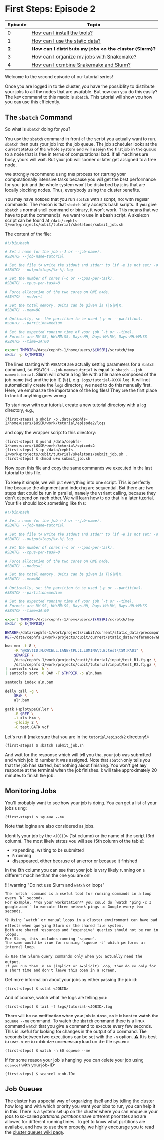 # First Steps: Episode 2

|Episode|Topic|
|---|---|
| 0 | [How can I install the tools?](episode-0.md) |
| 1 | [How can I use the static data?](episode-1.md) |
| **2** | **How can I distribute my jobs on the cluster (Slurm)?** |
| 3 | [How can I organize my jobs with Snakemake?](episode-3.md) |
| 4 | [How can I combine Snakemake and Slurm?](episode-4.md) |

Welcome to the second episode of our tutorial series!

Once you are logged in to the cluster, you have the possibility to distribute your jobs to all the nodes that are available.
But how can you do this easily?
The key command to this magic is `sbatch`.
This tutorial will show you how you can use this efficiently.

## The `sbatch` Command

So what is `sbatch` doing for you?

You use the `sbatch` command in front of the script you actually want to run.
`sbatch` then puts your job into the job queue.
The job scheduler looks at the current status of the whole system and will assign the first job in the queue to a node that is free in terms of computational load.
If all machines are busy, yours will wait.
But your job will sooner or later get assigned to a free node.

We strongly recommend using this process for starting your computationally intensive tasks because you will get the best performance for your job and the
whole system won't be disturbed by jobs that are locally blocking nodes.
Thus, everybody using the cluster benefits.

You may have noticed that you run `sbatch` with a script, not with regular commands.
The reason is that `sbatch` only accepts bash scripts.
If you give `sbatch` a normal shell command or binary, it won't work.
This means that we have to put the command(s) we want to use in a bash script.
A skeleton script can be found at `/data/cephfs-1/work/projects/cubit/tutorial/skeletons/submit_job.sh`

The content of the file:

```bash
#!/bin/bash

# Set a name for the job (-J or --job-name).
#SBATCH --job-name=tutorial

# Set the file to write the stdout and stderr to (if -e is not set; -o or --output).
#SBATCH --output=logs/%x-%j.log

# Set the number of cores (-c or --cpus-per-task).
#SBATCH --cpus-per-task=8

# Force allocation of the two cores on ONE node.
#SBATCH --nodes=1

# Set the total memory. Units can be given in T|G|M|K.
#SBATCH --mem=8G

# Optionally, set the partition to be used (-p or --partition).
#SBATCH --partition=medium

# Set the expected running time of your job (-t or --time).
# Formats are MM:SS, HH:MM:SS, Days-HH, Days-HH:MM, Days-HH:MM:SS
#SBATCH --time=30:00

export TMPDIR=/data/cephfs-1/home/users/${USER}/scratch/tmp
mkdir -p ${TMPDIR}
```

The lines starting with `#SBATCH` are actually setting parameters for a `sbatch` command, so `#SBATCH --job-name=tutorial` is equal to `sbatch --job-name=tutorial`.
Slurm will create a log file with a file name composed of the job name (`%x`) and the job ID (`%j`), e.g. `logs/tutorial-XXXX.log`. It will not automatically create the `logs` directory, we need to do this manually first. Here, we emphasize the importance of the log files! They are the first place to look if anything goes wrong.

To start now with our tutorial, create a new tutorial directory with a log directory, e.g.,

```terminal
(first-steps) $ mkdir -p /data/cephfs-1/home/users/$USER/work/tutorial/episode2/logs
```

and copy the wrapper script to this directory:

```terminal
(first-steps) $ pushd /data/cephfs-1/home/users/$USER/work/tutorial/episode2
(first-steps) $ cp /data/cephfs-1/work/projects/cubit/tutorial/skeletons/submit_job.sh .
(first-steps) $ chmod u+w submit_job.sh
```

Now open this file and copy the same commands we executed in the last tutorial to this file.

To keep it simple, we will put everything into one script.
This is perfectly fine because the alignment and indexing are sequential.
But there are two steps that could be run in parallel, namely the variant calling, because they don't depend on each other.
We will learn how to do that in a later tutorial.
Your file should look something like this:

```bash
#!/bin/bash

# Set a name for the job (-J or --job-name).
#SBATCH --job-name=tutorial

# Set the file to write the stdout and stderr to (if -e is not set; -o or --output).
#SBATCH --output=logs/%x-%j.log

# Set the number of cores (-c or --cpus-per-task).
#SBATCH --cpus-per-task=8

# Force allocation of the two cores on ONE node.
#SBATCH --nodes=1

# Set the total memory. Units can be given in T|G|M|K.
#SBATCH --mem=8G

# Optionally, set the partition to be used (-p or --partition).
#SBATCH --partition=medium

# Set the expected running time of your job (-t or --time).
# Formats are MM:SS, HH:MM:SS, Days-HH, Days-HH:MM, Days-HH:MM:SS
#SBATCH --time=30:00

export TMPDIR=/data/cephfs-1/home/users/${USER}/scratch/tmp
mkdir -p ${TMPDIR}

BWAREF=/data/cephfs-1/work/projects/cubit/current/static_data/precomputed/BWA/0.7.17/GRCh37/g1k_phase1/human_g1k_v37.fasta
REF=/data/cephfs-1/work/projects/cubit/current/static_data/reference/GRCh37/g1k_phase1/human_g1k_v37.fasta

bwa mem -t 8 \
    -R "@RG\tID:FLOWCELL.LANE\tPL:ILLUMINA\tLB:test\tSM:PA01" \
    $BWAREF \
    /data/cephfs-1/work/projects/cubit/tutorial/input/test_R1.fq.gz \
    /data/cephfs-1/work/projects/cubit/tutorial/input/test_R2.fq.gz \
| samtools view -b \
| samtools sort -O BAM -T $TMPDIR -o aln.bam

samtools index aln.bam

delly call -g \
    $REF \
    aln.bam

gatk HaplotypeCaller \
    -R $REF \
    -I aln.bam \
    -ploidy 2 \
    -O test.GATK.vcf
```

Let's run it (make sure that you are in the `tutorial/episode2` directory!):

```terminal
(first-steps) $ sbatch submit_job.sh
```

And wait for the response which will tell you that your job was submitted and which job id number it was assigned. Note that `sbatch` only tells you that the job has started, but nothing about finishing. You won't get any response at the terminal when the job finishes. It will take approximately 20 minutes to finish the job.

## Monitoring Jobs

You'll probably want to see how your job is doing. You can get a list of your jobs using:

```terminal
(first-steps) $ squeue --me
```

Note that logins are also considered as jobs.

Identify your job by the `<JOBID>` (1st column) or the name of the script (3rd column).
The most likely states you will see (5th column of the table):

* `PD` pending, waiting to be submitted
* `R` running
* disappeared, either because of an error or because it finished

In the 8th column you can see that your job is very likely running on a different machine than the one you are on!

!!! warning "Do not use Slurm and `watch` or loops"

    The `watch` command is a useful tool for running commands in a loop every `N` seconds.
    For example, **on your workstation** you could do `watch 'ping -c 3 google.com'` to execute three network pings to Google every two seconds.
    
    👎 Using `watch` or manual loops in a cluster environment can have bad effects when querying Slurm or the shared file system.
    Both are shared resources and "expensive" queries should not be run in loops.
    For Slurm, this includes running `squeue`.
    The same would be true for running `squeue -i` which performs an internal loop.
    
    👍 Use the Slurm query commands only when you actually need the output.
    If you run them in an (implict or explicit) loop, then do so only for a short time and don't leave this open in a screen.

Get more information about your jobs by either passing the job id:

```terminal
(first-steps) $ sstat <JOBID>
```

And of course, watch what the logs are telling you:

```terminal
(first-steps) $ tail -f logs/tutorial-<JOBID>.log
```

There will be no notification when your job is done, so it is best to watch the `squeue --me` command.
To watch the `sbatch` command there is a linux command `watch` that you give a command to execute every few seconds.
This is useful for looking for changes in the output of a command. The seconds between two executions can be set with the `-n` option.
:warning: It is best to use `-n 60` to minimize unnecessary load on the file system:

```terminal
(first-steps) $ watch -n 60 squeue --me
```
If for some reason your job is hanging, you can delete your job using `scancel` with your job-ID:
```terminal
(first-steps) $ scancel <job-ID>
```

## Job Queues

The cluster has a special way of organizing itself and by telling the cluster how long and with which priority you want your jobs to run, you can help it in this.
There is a system set up on the cluster where you can enqueue your jobs to so-called *partitions*. *partitions* have different prioritites and are allowed for different running times.
To get to know what partitions are available, and how to use them properly, we highly encourage you to read the [cluster queues wiki page](../overview/job-scheduler.md).

